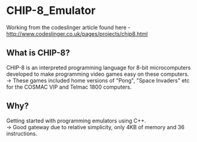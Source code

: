 # CHIP-8_Emulator
Working from the codeslinger article found here - http://www.codeslinger.co.uk/pages/projects/chip8.html

## What is CHIP-8?
CHIP-8 is an interpreted programming language for 8-bit microcomputers developed to make programming video games easy on these computers.  
-> These games included home versions of "Pong", "Space Invaders" etc for the COSMAC VIP and Telmac 1800 computers.

## Why?
Getting started with programming emulators using C++.  
-> Good gateway due to relative simplicity, only 4KB of memory and 36 instructions.

